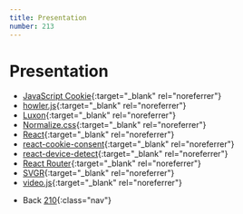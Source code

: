 ```yaml
---
title: Presentation
number: 213
---
```

# Presentation
* [JavaScript Cookie](https://github.com/js-cookie/js-cookie){:target="_blank" rel="noreferrer"}
* [howler.js](https://howlerjs.com/){:target="_blank" rel="noreferrer"}
* [Luxon](https://moment.github.io/luxon/){:target="_blank" rel="noreferrer"}
* [Normalize.css](https://necolas.github.io/normalize.css/){:target="_blank" rel="noreferrer"}
* [React](https://reactjs.org/){:target="_blank" rel="noreferrer"}
* [react-cookie-consent](https://github.com/Mastermindzh/react-cookie-consent){:target="_blank" rel="noreferrer"}
* [react-device-detect](https://github.com/duskload/react-device-detect#readme){:target="_blank" rel="noreferrer"}
* [React Router](https://github.com/remix-run/react-router){:target="_blank" rel="noreferrer"}
* [SVGR](https://react-svgr.com/){:target="_blank" rel="noreferrer"}
* [video.js](https://videojs.com/){:target="_blank" rel="noreferrer"}

<!-- -->
* Back [210](210){:class="nav"}

